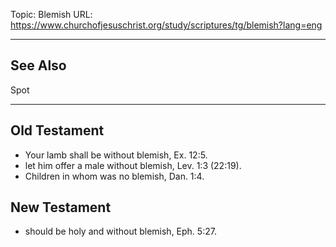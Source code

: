 Topic: Blemish
URL: https://www.churchofjesuschrist.org/study/scriptures/tg/blemish?lang=eng

---

## See Also

Spot

---

## Old Testament

- Your lamb shall be without blemish, Ex. 12:5.
- let him offer a male without blemish, Lev. 1:3 (22:19).
- Children in whom was no blemish, Dan. 1:4.

## New Testament

- should be holy and without blemish, Eph. 5:27.

